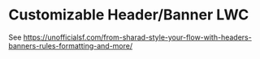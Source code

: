 # **Customizable Header/Banner LWC**

See https://unofficialsf.com/from-sharad-style-your-flow-with-headers-banners-rules-formatting-and-more/
